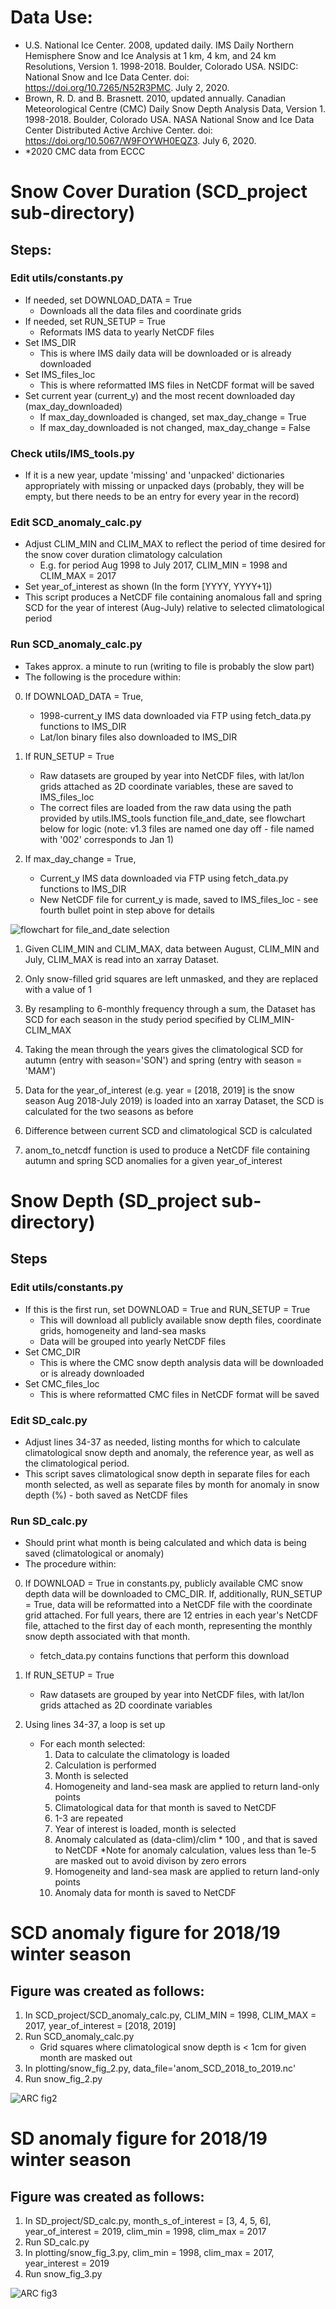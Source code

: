 # Data Use:

- U.S. National Ice Center. 2008, updated daily. IMS Daily Northern Hemisphere Snow and Ice Analysis at 1 km, 4 km, and 24 km Resolutions, Version 1. 1998-2018. Boulder, Colorado USA. NSIDC: National Snow and Ice Data Center. doi: https://doi.org/10.7265/N52R3PMC. July 2, 2020.
- Brown, R. D. and B. Brasnett. 2010, updated annually. Canadian Meteorological Centre (CMC) Daily Snow Depth Analysis Data, Version 1. 1998-2018. Boulder, Colorado USA. NASA National Snow and Ice Data Center Distributed Active Archive Center. doi: https://doi.org/10.5067/W9FOYWH0EQZ3. July 6, 2020.
- *2020 CMC data from ECCC

# Snow Cover Duration (SCD_project sub-directory)

## Steps:

### Edit utils/constants.py 

- If needed, set DOWNLOAD_DATA = True
   * Downloads all the data files and coordinate grids
- If needed, set RUN_SETUP = True
   * Reformats IMS data to yearly NetCDF files
- Set IMS_DIR
   * This is where IMS daily data will be downloaded or is already downloaded
- Set IMS_files_loc
   * This is where reformatted IMS files in NetCDF format will be saved
- Set current year (current_y) and the most recent downloaded day (max_day_downloaded)
   * If max_day_downloaded is changed, set max_day_change = True
   * If max_day_downloaded is not changed, max_day_change = False

### Check utils/IMS_tools.py

- If it is a new year, update 'missing' and 'unpacked' dictionaries appropriately with missing or unpacked days (probably, they will be empty, but there needs to be an entry for every year in the record)

### Edit SCD_anomaly_calc.py

- Adjust CLIM_MIN and CLIM_MAX to reflect the period of time desired for the snow cover duration climatology calculation
   * E.g. for period Aug 1998 to July 2017, CLIM_MIN = 1998 and CLIM_MAX = 2017
- Set year_of_interest as shown (In the form [YYYY, YYYY+1])
- This script produces a NetCDF file containing anomalous fall and spring SCD for the year of interest (Aug-July) relative to selected climatological period

### Run SCD_anomaly_calc.py

- Takes approx. a minute to run (writing to file is probably the slow part)
- The following is the procedure within: 

0. If DOWNLOAD_DATA = True, 
   * 1998-current_y IMS data downloaded via FTP using fetch_data.py functions to IMS_DIR
   * Lat/lon binary files also downloaded to IMS_DIR

0. If RUN_SETUP = True
   * Raw datasets are grouped by year into NetCDF files, with lat/lon grids attached as 2D coordinate variables, these are saved to IMS_files_loc
   * The correct files are loaded from the raw data using the path provided by utils.IMS_tools function file_and_date, see flowchart below for logic (note: v1.3 files are named one day off - file named with '002' corresponds to Jan 1)

0. If max_day_change = True,
   * Current_y IMS data downloaded via FTP using fetch_data.py functions to IMS_DIR
   * New NetCDF file for current_y is made, saved to IMS_files_loc - see fourth bullet point in step above for details

![flowchart for file_and_date selection](./flowchart.png)

1. Given CLIM_MIN and CLIM_MAX, data between August, CLIM_MIN and July, CLIM_MAX is read into an xarray Dataset. 

2. Only snow-filled grid squares are left unmasked, and they are replaced with a value of 1

3. By resampling to 6-monthly frequency through a sum, the Dataset has SCD for each season in the study period specified by CLIM_MIN-CLIM_MAX

4. Taking the mean through the years gives the climatological SCD for autumn (entry with season='SON') and spring (entry with season = 'MAM')

5. Data for the year_of_interest (e.g. year = [2018, 2019] is the snow season Aug 2018-July 2019) is loaded into an xarray Dataset, the SCD is calculated for the two seasons as before

6. Difference between current SCD and climatological SCD is calculated

7. anom_to_netcdf function is used to produce a NetCDF file containing autumn and spring SCD anomalies for a given year_of_interest

# Snow Depth (SD_project sub-directory)

## Steps

### Edit utils/constants.py

- If this is the first run, set DOWNLOAD = True and RUN_SETUP = True
   * This will download all publicly available snow depth files, coordinate grids, homogeneity and land-sea masks
   * Data will be grouped into yearly NetCDF files
- Set CMC_DIR
   * This is where the CMC snow depth analysis data will be downloaded or is already downloaded
- Set CMC_files_loc 
   * This is where reformatted CMC files in NetCDF format will be saved

### Edit SD_calc.py

- Adjust lines 34-37 as needed, listing months for which to calculate climatological snow depth and anomaly, the reference year, as well as the climatological period.
- This script saves climatological snow depth in separate files for each month selected, as well as separate files by month for anomaly in snow depth (%) - both saved as NetCDF files

### Run SD_calc.py

- Should print what month is being calculated and which data is being saved (climatological or anomaly)
- The procedure within:

0. If DOWNLOAD = True in constants.py, publicly available CMC snow depth data will be downloaded to CMC_DIR. If, additionally, RUN_SETUP = True, data will be reformatted into a NetCDF file with the coordinate grid attached. For full years, there are 12 entries in each year's NetCDF file, attached to the first day of each month, representing the monthly snow depth associated with that month.
   * fetch_data.py contains functions that perform this download

0. If RUN_SETUP = True
   * Raw datasets are grouped by year into NetCDF files, with lat/lon grids attached as 2D coordinate variables

1. Using lines 34-37, a loop is set up
   * For each month selected:
      1. Data to calculate the climatology is loaded
      2. Calculation is performed
      3. Month is selected
      4. Homogeneity and land-sea mask are applied to return land-only points
      5. Climatological data for that month is saved to NetCDF
      6. 1-3 are repeated
      7. Year of interest is loaded, month is selected
      8. Anomaly calculated as (data-clim)/clim * 100 , and that is saved to NetCDF
         *Note for anomaly calculation, values less than 1e-5 are masked out to avoid divison by zero errors
      9. Homogeneity and land-sea mask are applied to return land-only points
      10. Anomaly data for month is saved to NetCDF

# SCD anomaly figure for 2018/19 winter season 

## Figure was created as follows:

1. In SCD_project/SCD_anomaly_calc.py, CLIM_MIN = 1998, CLIM_MAX = 2017, year_of_interest = [2018, 2019]
2. Run SCD_anomaly_calc.py
   * Grid squares where climatological snow depth is < 1cm for given month are masked out
3. In plotting/snow_fig_2.py, data_file='anom_SCD_2018_to_2019.nc'
4. Run snow_fig_2.py


![ARC fig2](./readme_fig/ARC_Snow_Fig2-python.png)

# SD anomaly figure for 2018/19 winter season 

## Figure was created as follows:

1. In SD_project/SD_calc.py, month_s_of_interest = [3, 4, 5, 6], year_of_interest = 2019, clim_min = 1998, clim_max = 2017
2. Run SD_calc.py
3. In plotting/snow_fig_3.py, clim_min = 1998, clim_max = 2017, year_interest = 2019
4. Run snow_fig_3.py


![ARC fig3](./readme_fig/ARC_Snow_Fig3-python.png)



